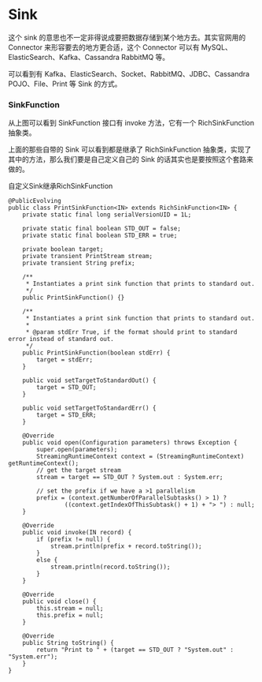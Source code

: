 # Sink

这个 sink 的意思也不一定非得说成要把数据存储到某个地方去。其实官网用的 Connector 来形容要去的地方更合适，这个 Connector 可以有 MySQL、ElasticSearch、Kafka、Cassandra RabbitMQ 等。

可以看到有 Kafka、ElasticSearch、Socket、RabbitMQ、JDBC、Cassandra POJO、File、Print 等 Sink 的方式。

### SinkFunction

从上图可以看到 SinkFunction 接口有 invoke 方法，它有一个 RichSinkFunction 抽象类。

上面的那些自带的 Sink 可以看到都是继承了 RichSinkFunction 抽象类，实现了其中的方法，那么我们要是自己定义自己的 Sink 的话其实也是要按照这个套路来做的。

自定义Sink继承RichSinkFunction

```
@PublicEvolving
public class PrintSinkFunction<IN> extends RichSinkFunction<IN> {
	private static final long serialVersionUID = 1L;

	private static final boolean STD_OUT = false;
	private static final boolean STD_ERR = true;

	private boolean target;
	private transient PrintStream stream;
	private transient String prefix;

	/**
	 * Instantiates a print sink function that prints to standard out.
	 */
	public PrintSinkFunction() {}

	/**
	 * Instantiates a print sink function that prints to standard out.
	 *
	 * @param stdErr True, if the format should print to standard error instead of standard out.
	 */
	public PrintSinkFunction(boolean stdErr) {
		target = stdErr;
	}

	public void setTargetToStandardOut() {
		target = STD_OUT;
	}

	public void setTargetToStandardErr() {
		target = STD_ERR;
	}

	@Override
	public void open(Configuration parameters) throws Exception {
		super.open(parameters);
		StreamingRuntimeContext context = (StreamingRuntimeContext) getRuntimeContext();
		// get the target stream
		stream = target == STD_OUT ? System.out : System.err;

		// set the prefix if we have a >1 parallelism
		prefix = (context.getNumberOfParallelSubtasks() > 1) ?
				((context.getIndexOfThisSubtask() + 1) + "> ") : null;
	}

	@Override
	public void invoke(IN record) {
		if (prefix != null) {
			stream.println(prefix + record.toString());
		}
		else {
			stream.println(record.toString());
		}
	}

	@Override
	public void close() {
		this.stream = null;
		this.prefix = null;
	}

	@Override
	public String toString() {
		return "Print to " + (target == STD_OUT ? "System.out" : "System.err");
	}
}
```

